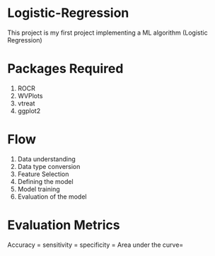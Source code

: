 # Logistic-Regression
This project is my first project implementing a ML algorithm (Logistic Regression)

# Packages Required
1. ROCR
2. WVPlots
3. vtreat
4. ggplot2

# Flow
1. Data understanding 
2. Data type conversion
3. Feature Selection
4. Defining the model
5. Model training
6. Evaluation of the model

# Evaluation Metrics
 Accuracy =
 sensitivity =
 specificity =
 Area under the curve=
